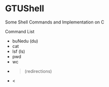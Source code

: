 # GTUShell
Some Shell Commands and Implementation on C

Command List
  - buNedu (du)
  - cat 
  - lsf (ls)
  - pwd
  - wc
  - > (redirections)
  - <
